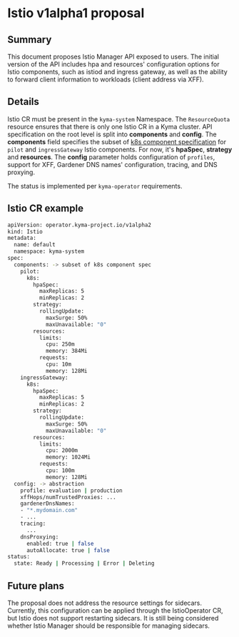 # Istio v1alpha1 proposal

## Summary

This document proposes Istio Manager API exposed to users. The initial version of the API includes hpa and resources' configuration options for Istio components, such as istiod and ingress gateway, as well as the ability to forward client information to workloads (client address via XFF).

## Details

Istio CR must be present in the `kyma-system` Namespace. The `ResourceQuota` resource ensures that there is only one Istio CR in a Kyma cluster. API specification on the root level is split into **components** and **config**. The **components** field specifies the subset of [k8s component specification](https://istio.io/latest/docs/reference/config/istio.operator.v1alpha1/#KubernetesResourcesSpec) for `pilot` and `ingressGateway` Istio components. For now, it's **hpaSpec**, **strategy** and **resources**. The **config** parameter holds configuration of `profiles`, support for XFF, Gardener DNS names' configuration, tracing, and DNS proxying.

The status is implemented per `kyma-operator` requirements.

## Istio CR example

```bash
apiVersion: operator.kyma-project.io/v1alpha2
kind: Istio
metadata:
  name: default
  namespace: kyma-system
spec:
  components: -> subset of k8s component spec
    pilot:
      k8s:
        hpaSpec:
          maxReplicas: 5
          minReplicas: 2
        strategy:
          rollingUpdate:
            maxSurge: 50%
            maxUnavailable: "0"
        resources:
          limits:
            cpu: 250m
            memory: 384Mi
          requests:
            cpu: 10m
            memory: 128Mi
    ingressGateway:
      k8s:
        hpaSpec:
          maxReplicas: 5
          minReplicas: 2
        strategy:
          rollingUpdate:
            maxSurge: 50%
            maxUnavailable: "0"
        resources:
          limits:
            cpu: 2000m
            memory: 1024Mi
          requests:
            cpu: 100m
            memory: 128Mi
  config: -> abstraction
    profile: evaluation | production
    xffHops/numTrustedProxies: ...
    gardenerDnsNames:
    - "*.mydomain.com"
    - ...
    tracing:
      ...
    dnsProxying:
      enabled: true | false
      autoAllocate: true | false
status:
  state: Ready | Processing | Error | Deleting
```

## Future plans

The proposal does not address the resource settings for sidecars. Currently, this configuration can be applied through the IstioOperator CR, but Istio does not support restarting sidecars. It is still being considered whether Istio Manager should be responsible for managing sidecars.

